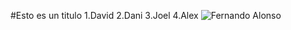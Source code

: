 #Esto es un titulo
1.David
2.Dani
3.Joel
4.Alex
![Fernando Alonso](https://encrypted-tbn0.gstatic.com/images?q=tbn:ANd9GcQTeSb4VkVXJ3hcMb4u1m9Nx83SQ8SPVDx9GONTZmzmmA&s)
